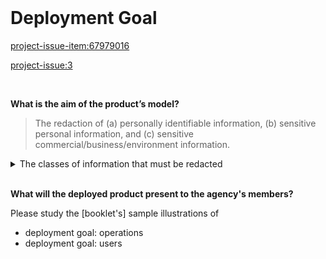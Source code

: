 
<br>

# Deployment Goal

<project-issue-item:67979016>

<project-issue:3>

<br>

**What is the aim of the product’s model?**

> The redaction of (a) personally identifiable information, (b) sensitive personal information, and (c) sensitive commercial/business/environment information.

<details><summary>The classes of information that must be redacted</summary>

<br>

The acronyms in the table below are PII $\rightarrow$ Personally Identifiable Information, SPI $\rightarrow$ Sensitive Personal Information, and CBE $\rightarrow$ commercial, business, and environment information.

<table style="width: 85%;">
    <colgroup>
        <col span="1" style="width: 37.0%;">
        <col span="1" style="width: 8.5%;">
        <col span="1" style="width: 8.5%;">
        <col span="1" style="width: 8.5%;">
        <col span="1" style="width: 8.5%;">
    </colgroup>
    <thead><tr style="text-align: left">
      <th>Item</th><th>Direct<br>PII</th><th>Indirect<br>PII</th><th>SPI</th><th>CBEI</th>
    </tr></thead>
        <tr><td>Full Name</td><td>&#10004;</td><td></td><td></td><td></td></tr>
        <tr><td>EMAIL Address</td><td>&#10004;</td><td></td><td></td><td></td></tr>
        <tr><td>Phone Number</td><td>&#10004;</td><td></td><td></td><td></td></tr>
        <tr><td>Home Address</td><td>&#10004;</td><td></td><td></td><td></td></tr>
        <tr><td>National Insurance Number</td><td>&#10004;</td><td></td><td></td><td></td></tr>
        <tr><td>Driver's License Number</td><td>&#10004;</td><td></td><td></td><td></td></tr>
        <tr><td>Vehicle License Plate</td><td>&#10004;</td><td></td><td></td><td></td></tr>
        <tr><td>Internet Protocol Address</td><td></td><td>&#10004;</td><td></td><td></td></tr>
        <tr><td>Date of Birth</td><td></td><td>&#10004;</td><td></td><td></td></tr>
        <tr><td>Financial data, e.g., bank account<br>details, credit card details, etc</td><td></td><td></td><td>&#10004;</td><td></td></tr>
        <tr><td>Geolocation Data of <br>Environments of Interest</td><td></td><td></td><td></td><td>&#10004;</td></tr>
        <tr><td>Client Business Details</td><td></td><td></td><td>&#10004;</td><td></td></tr>
        <tr><td>Protected Species</td><td></td><td></td><td></td><td>&#10004;</td></tr>
        <tr><td>Protected Species Locations</td><td></td><td></td><td></td><td>&#10004;</td></tr>
        <tr><td>Private Water Supplies</td><td></td><td></td><td></td><td>&#10004;</td></tr>
</table>


</details>


<br>

**What will the deployed product present to the agency's members?**

Please study the [booklet's] sample illustrations of

* deployment goal: operations
* deployment goal: users

<br>
<br>

<br>
<br>

<br>
<br>

<br>
<br>

